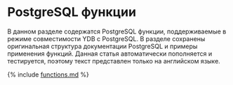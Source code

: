 # PostgreSQL функции

В данном разделе содержатся PostgreSQL функции, поддерживаемые в режиме совместимости YDB с PostgreSQL. В разделе сохранены оригинальная структура документации PostgreSQL и примеры применения функций. Данная статья автоматически пополняется и тестируется, поэтому текст представлен только на английском языке.

{% include [functions.md](./_includes/functions.md) %}